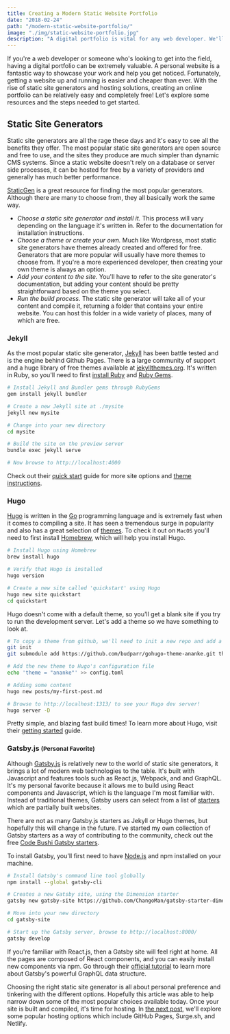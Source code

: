 ```yaml
---
title: Creating a Modern Static Website Portfolio
date: "2018-02-24"
path: "/modern-static-website-portfolio/"
image: "./img/static-website-portfolio.jpg"
description: "A digital portfolio is vital for any web developer. We'll explore some modern static site generators and free hosting solutions to get your personal site up and running."
---
```


If you're a web developer or someone who's looking to get into the field, having a digital portfolio can be extremely valuable. A personal website is a fantastic way to showcase your work and help you get noticed. Fortunately, getting a website up and running is easier and cheaper than ever. With the rise of static site generators and hosting solutions, creating an online portfolio can be relatively easy and completely free! Let's explore some resources and the steps needed to get started.

<h2 class="mt-5 mb-3">Static Site Generators</h2>

Static site generators are all the rage these days and it's easy to see all the benefits they offer. The most popular static site generators are open source and free to use, and the sites they produce are much simpler than dynamic CMS systems. Since a static website doesn't rely on a database or server side processes, it can be hosted for free by a variety of providers and generally has much better performance.

[StaticGen](https://www.staticgen.com/) is a great resource for finding the most popular generators. Although there are many to choose from, they all basically work the same way.

<ul class="u-list-spaced">
    <li><em>Choose a static site generator and install it.</em> This process will vary depending on the language it's written in. Refer to the documentation for installation instructions.</li>
    <li><em>Choose a theme or create your own.</em> Much like Wordpress, most static site generators have themes already created and offered for free. Generators that are more popular will usually have more themes to choose from. If you're a more experienced developer, then creating your own theme is always an option.</li>
    <li><em>Add your content to the site.</em> You'll have to refer to the site generator's documentation, but adding your content should be pretty straightforward based on the theme you select.</li>
    <li><em>Run the build process.</em> The static site generator will take all of your content and compile it, returning a folder that contains your entire website. You can host this folder in a wide variety of places, many of which are free.</li>
</ul>

<h3 class="mt-5 mb-3">Jekyll</h3>

As the most popular static site generator, [Jekyll](https://jekyllrb.com/) has been battle tested and is the engine behind Github Pages. There is a large community of support and a huge library of free themes available at [jekyllthemes.org](http://jekyllthemes.org/). It's written in Ruby, so you'll need to first [install Ruby](https://www.ruby-lang.org/en/downloads/) and [Ruby Gems](https://rubygems.org/pages/download).

```bash
# Install Jekyll and Bundler gems through RubyGems
gem install jekyll bundler

# Create a new Jekyll site at ./mysite
jekyll new mysite

# Change into your new directory
cd mysite

# Build the site on the preview server
bundle exec jekyll serve

# Now browse to http://localhost:4000
```

Check out their [quick start](https://jekyllrb.com/docs/quickstart/) guide for more site options and [theme instructions](https://jekyllrb.com/docs/themes/).

<h3 class="mt-5 mb-3">Hugo</h3>

[Hugo](https://gohugo.io/) is written in the [Go](https://golang.org/) programming language and is extremely fast when it comes to compiling a site. It has seen a tremendous surge in popularity and also has a great selection of [themes](https://themes.gohugo.io/). To check it out on `MacOS` you'll need to first install [Homebrew](https://brew.sh/), which will help you install Hugo.

```bash
# Install Hugo using Homebrew
brew install hugo

# Verify that Hugo is installed
hugo version

# Create a new site called 'quickstart' using Hugo
hugo new site quickstart
cd quickstart
```

Hugo doesn't come with a default theme, so you'll get a blank site if you try to run the development server. Let's add a theme so we have something to look at.

```bash
# To copy a theme from github, we'll need to init a new repo and add a submodule
git init
git submodule add https://github.com/budparr/gohugo-theme-ananke.git themes/ananke

# Add the new theme to Hugo's configuration file
echo 'theme = "ananke"' >> config.toml

# Adding some content
hugo new posts/my-first-post.md

# Browse to http://localhost:1313/ to see your Hugo dev server!
hugo server -D
```

Pretty simple, and blazing fast build times! To learn more about Hugo, visit their [getting started](https://gohugo.io/getting-started/) guide.

<h3 class="mt-5 mb-3">Gatsby.js <small>(Personal Favorite)</small></h3>

Although [Gatsby.js](https://www.gatsbyjs.org/) is relatively new to the world of static site generators, it brings a lot of modern web technologies to the table. It's built with Javascript and features tools such as React.js, Webpack, and and GraphQL. It's my personal favorite because it allows me to build using React components and Javascript, which is the language I'm most familiar with. Instead of traditional themes, Gatsby users can select from a list of [starters](https://www.gatsbyjs.org/docs/gatsby-starters/) which are partially built websites.

There are not as many Gatsby.js starters as Jekyll or Hugo themes, but hopefully this will change in the future. I've started my own collection of Gatsby starters as a way of contributing to the community, check out the free [Code Bushi Gatsby starters](https://codebushi.com/gatsby-starters/).

To install Gatsby, you'll first need to have [Node.js](https://nodejs.org/en/download/) and npm installed on your machine.

```bash
# Install Gatsby's command line tool globally
npm install --global gatsby-cli

# Creates a new Gatsby site, using the Dimension starter
gatsby new gatsby-site https://github.com/ChangoMan/gatsby-starter-dimension

# Move into your new directory
cd gatsby-site

# Start up the Gatsby server, browse to http://localhost:8000/
gatsby develop
```

If you're familiar with React.js, then a Gatsby site will feel right at home. All the pages are composed of React components, and you can easily install new components via npm. Go through their [official tutorial](https://www.gatsbyjs.org/tutorial/) to learn more about Gatsby's powerful GraphQL data structure.

Choosing the right static site generator is all about personal preference and tinkering with the different options. Hopefully this article was able to help narrow down some of the most popular choices available today. Once your site is built and compiled, it's time for hosting. In <a href="https://codebushi.com/hosting-your-static-website/">the next post</a>, we'll explore some popular hosting options which include GitHub Pages, Surge.sh, and Netlify.
